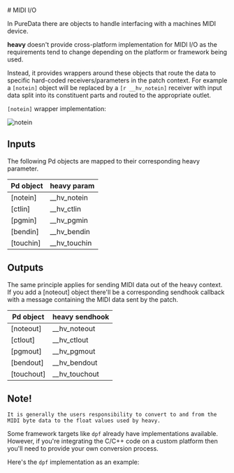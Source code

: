 # MIDI I/O

In PureData there are objects to handle interfacing with a machines MIDI device.

**heavy** doesn't provide cross-platform implementation for MIDI I/O as the requirements tend to change depending on the platform or framework being used. 

Instead, it provides wrappers around these objects that route the data to specific hard-coded receivers/parameters in the patch context. For example a `[notein]` object will be replaced by a `[r __hv_notein]` receiver with input data split into its constituent parts and routed to the appropriate outlet.

`[notein]` wrapper implementation:

![notein](img/docs_midi_notein.png)


## Inputs

The following Pd objects are mapped to their corresponding heavy parameter.

| Pd object | heavy param    |
| --------- | -------------- |
| [notein]  | __hv_notein    |
| [ctlin]   | __hv_ctlin     |
| [pgmin]   | __hv_pgmin     |
| [bendin]  | __hv_bendin    |
| [touchin] | __hv_touchin   |


## Outputs

The same principle applies for sending MIDI data out of the heavy context. If you add a [noteout] object there'll be a corresponding sendhook callback with a message containing the MIDI data sent by the patch.

| Pd object  | heavy sendhook |
| ---------  | -------------- |
| [noteout]  | __hv_noteout   |
| [ctlout]   | __hv_ctlout    |
| [pgmout]   | __hv_pgmout    |
| [bendout]  | __hv_bendout   |
| [touchout] | __hv_touchout  |

## Note!

`It is generally the users responsibility to convert to and from the MIDI byte data to the float values used by heavy.`

Some framework targets like `dpf` already have implementations available. However, if you're integrating the C/C++ code on a custom platform then you'll need to provide your own conversion process.

Here's the `dpf` implementation as an example:

```

```


